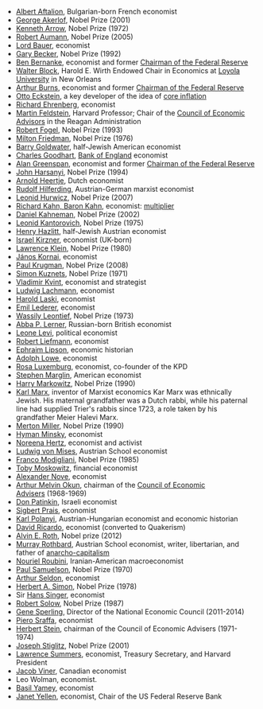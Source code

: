 <ul>
<li><a href="https://en.wikipedia.org/wiki/Albert_Aftalion" target="_blank" rel="nofollow noopener">Albert Aftalion</a>, Bulgarian-born French economist</li>
<li><a href="https://en.wikipedia.org/wiki/George_Akerlof" target="_blank" rel="nofollow noopener">George Akerlof</a>, Nobel Prize (2001)</li>
<li><a href="https://en.wikipedia.org/wiki/Kenneth_Arrow" target="_blank" rel="nofollow noopener">Kenneth Arrow</a>, Nobel Prize (1972)</li>
<li><a href="https://en.wikipedia.org/wiki/Robert_Aumann" target="_blank" rel="nofollow noopener">Robert Aumann</a>, Nobel Prize (2005)</li>
<li><a href="https://en.wikipedia.org/wiki/Peter_Thomas_Bauer" target="_blank" rel="nofollow noopener">Lord Bauer</a>, economist</li>
<li><a href="https://en.wikipedia.org/wiki/Gary_Becker" target="_blank" rel="nofollow noopener">Gary Becker</a>, Nobel Prize (1992)</li>
<li><a href="https://en.wikipedia.org/wiki/Ben_Bernanke" target="_blank" rel="nofollow noopener">Ben Bernanke</a>, economist and former&nbsp;<a href="https://en.wikipedia.org/wiki/Chairman_of_the_Federal_Reserve" target="_blank" rel="nofollow noopener">Chairman of the Federal Reserve</a></li>
<li><a href="https://en.wikipedia.org/wiki/Walter_Block" target="_blank" rel="nofollow noopener">Walter Block</a>, Harold E. Wirth Endowed Chair in Economics at&nbsp;<a href="https://en.wikipedia.org/wiki/Loyola_University_New_Orleans" target="_blank" rel="nofollow noopener">Loyola University</a>&nbsp;in New Orleans</li>
<li><a href="https://en.wikipedia.org/wiki/Arthur_Burns" target="_blank" rel="nofollow noopener">Arthur Burns</a>, economist and former&nbsp;<a href="https://en.wikipedia.org/wiki/Chairman_of_the_Federal_Reserve" target="_blank" rel="nofollow noopener">Chairman of the Federal Reserve</a></li>
<li><a href="https://en.wikipedia.org/wiki/Otto_Eckstein" target="_blank" rel="nofollow noopener">Otto Eckstein</a>, a key developer of the idea of&nbsp;<a href="https://en.wikipedia.org/wiki/Core_inflation" target="_blank" rel="nofollow noopener">core inflation</a></li>
<li><a href="https://en.wikipedia.org/wiki/Richard_Ehrenberg" target="_blank" rel="nofollow noopener">Richard Ehrenberg</a>, economist</li>
<li><a href="https://en.wikipedia.org/wiki/Martin_Feldstein" target="_blank" rel="nofollow noopener">Martin Feldstein</a>, Harvard Professor; Chair of the&nbsp;<a href="https://en.wikipedia.org/wiki/Council_of_Economic_Advisors" target="_blank" rel="nofollow noopener">Council of Economic Advisors</a>&nbsp;in the Reagan Administration</li>
<li><a href="https://en.wikipedia.org/wiki/Robert_Fogel" target="_blank" rel="nofollow noopener">Robert Fogel</a>, Nobel Prize (1993)</li>
<li><a href="https://en.wikipedia.org/wiki/Milton_Friedman" target="_blank" rel="nofollow noopener">Milton Friedman</a>, Nobel Prize (1976)</li>
<li><a href="https://en.wikipedia.org/wiki/Barry_Goldwater" target="_blank" rel="nofollow noopener">Barry Goldwater</a>, half-Jewish American economist</li>
<li><a href="https://en.wikipedia.org/wiki/Charles_Goodhart" target="_blank" rel="nofollow noopener">Charles Goodhart</a>,&nbsp;<a href="https://en.wikipedia.org/wiki/Bank_of_England" target="_blank" rel="nofollow noopener">Bank of England</a>&nbsp;economist</li>
<li><a href="https://en.wikipedia.org/wiki/Alan_Greenspan" target="_blank" rel="nofollow noopener">Alan Greenspan</a>, economist and former&nbsp;<a href="https://en.wikipedia.org/wiki/Chairman_of_the_Federal_Reserve" target="_blank" rel="nofollow noopener">Chairman of the Federal Reserve</a></li>
<li><a href="https://en.wikipedia.org/wiki/John_Harsanyi" target="_blank" rel="nofollow noopener">John Harsanyi</a>, Nobel Prize (1994)</li>
<li><a href="https://en.wikipedia.org/wiki/Arnold_Heertje" target="_blank" rel="nofollow noopener">Arnold Heertje</a>, Dutch economist</li>
<li><a href="https://en.wikipedia.org/wiki/Rudolf_Hilferding" target="_blank" rel="nofollow noopener">Rudolf Hilferding</a>, Austrian-German marxist economist</li>
<li><a href="https://en.wikipedia.org/wiki/Leonid_Hurwicz" target="_blank" rel="nofollow noopener">Leonid Hurwicz</a>, Nobel Prize (2007)</li>
<li><a href="https://en.wikipedia.org/wiki/Richard_Kahn,_Baron_Kahn" target="_blank" rel="nofollow noopener">Richard Kahn, Baron Kahn</a>, economist:&nbsp;<a href="https://en.wikipedia.org/wiki/Multiplier_(economics)" target="_blank" rel="nofollow noopener">multiplier</a></li>
<li><a href="https://en.wikipedia.org/wiki/Daniel_Kahneman" target="_blank" rel="nofollow noopener">Daniel Kahneman</a>, Nobel Prize (2002)</li>
<li><a href="https://en.wikipedia.org/wiki/Leonid_Kantorovich" target="_blank" rel="nofollow noopener">Leonid Kantorovich</a>, Nobel Prize (1975)</li>
<li><a href="https://en.wikipedia.org/wiki/Henry_Hazlitt" target="_blank" rel="nofollow noopener">Henry Hazlitt</a>, half-Jewish Austrian economist</li>
<li><a href="https://en.wikipedia.org/wiki/Israel_Kirzner" target="_blank" rel="nofollow noopener">Israel Kirzner</a>,&nbsp;economist (UK-born)</li>
<li><a href="https://en.wikipedia.org/wiki/Lawrence_Klein" target="_blank" rel="nofollow noopener">Lawrence Klein</a>, Nobel Prize (1980)</li>
<li><a href="https://en.wikipedia.org/wiki/J%C3%A1nos_Kornai" target="_blank" rel="nofollow noopener">J&aacute;nos Kornai</a>, economist</li>
<li><a href="https://en.wikipedia.org/wiki/Paul_Krugman" target="_blank" rel="nofollow noopener">Paul Krugman</a>, Nobel Prize (2008)</li>
<li><a href="https://en.wikipedia.org/wiki/Simon_Kuznets" target="_blank" rel="nofollow noopener">Simon Kuznets</a>, Nobel Prize (1971)</li>
<li><a href="https://en.wikipedia.org/wiki/Vladimir_Kvint" target="_blank" rel="nofollow noopener">Vladimir Kvint</a>, economist and strategist</li>
<li><a href="https://en.wikipedia.org/wiki/Ludwig_Lachmann" target="_blank" rel="nofollow noopener">Ludwig Lachmann</a>, economist</li>
<li><a href="https://en.wikipedia.org/wiki/Harold_Laski" target="_blank" rel="nofollow noopener">Harold Laski</a>, economist</li>
<li><a href="https://en.wikipedia.org/wiki/Emil_Lederer" target="_blank" rel="nofollow noopener">Emil Lederer</a>, economist</li>
<li><a href="https://en.wikipedia.org/wiki/Wassily_Leontief" target="_blank" rel="nofollow noopener">Wassily Leontief</a>, Nobel Prize (1973)</li>
<li><a href="https://en.wikipedia.org/wiki/Abba_P._Lerner" target="_blank" rel="nofollow noopener">Abba P. Lerner</a>, Russian-born British economist</li>
<li><a href="https://en.wikipedia.org/wiki/Leone_Levi" target="_blank" rel="nofollow noopener">Leone Levi</a>, political economist</li>
<li><a href="https://en.wikipedia.org/wiki/Robert_Liefmann" target="_blank" rel="nofollow noopener">Robert Liefmann</a>, economist</li>
<li><a href="https://en.wikipedia.org/wiki/Ephraim_Lipson" target="_blank" rel="nofollow noopener">Ephraim Lipson</a>, economic historian</li>
<li><a href="https://en.wikipedia.org/wiki/Adolph_Lowe" target="_blank" rel="nofollow noopener">Adolph Lowe</a>, economist</li>
<li><a href="https://en.wikipedia.org/wiki/Rosa_Luxemburg" target="_blank" rel="nofollow noopener">Rosa Luxemburg</a>, economist, co-founder of the KPD</li>
<li><a href="https://en.wikipedia.org/wiki/Stephen_Marglin" target="_blank" rel="nofollow noopener">Stephen Marglin</a>, American economist</li>
<li><a href="https://en.wikipedia.org/wiki/Harry_Markowitz" target="_blank" rel="nofollow noopener">Harry Markowitz</a>, Nobel Prize (1990)</li>
<li><a href="https://en.wikipedia.org/wiki/Karl_Marx" target="_blank" rel="nofollow noopener">Karl Marx</a>, inventor of Marxist economics&nbsp;Kar Marx was ethnically Jewish. His maternal grandfather was a Dutch rabbi, while his paternal line had supplied Trier's rabbis since 1723, a role taken by his grandfather Meier Halevi Marx.</li>
<li><a href="https://en.wikipedia.org/wiki/Merton_Miller" target="_blank" rel="nofollow noopener">Merton Miller</a>, Nobel Prize (1990)</li>
<li><a href="https://en.wikipedia.org/wiki/Hyman_Minsky" target="_blank" rel="nofollow noopener">Hyman Minsky</a>, economist</li>
<li><a href="https://en.wikipedia.org/wiki/Noreena_Hertz" target="_blank" rel="nofollow noopener">Noreena Hertz</a>,&nbsp;economist and activist</li>
<li><a href="https://en.wikipedia.org/wiki/Ludwig_von_Mises" target="_blank" rel="nofollow noopener">Ludwig von Mises</a>, Austrian School economist</li>
<li><a href="https://en.wikipedia.org/wiki/Franco_Modigliani" target="_blank" rel="nofollow noopener">Franco Modigliani</a>, Nobel Prize (1985)</li>
<li><a href="https://en.wikipedia.org/wiki/Toby_Moskowitz" target="_blank" rel="nofollow noopener">Toby Moskowitz</a>, financial economist</li>
<li><a href="https://en.wikipedia.org/wiki/Alexander_Nove" target="_blank" rel="nofollow noopener">Alexander Nove</a>, economist</li>
<li><a href="https://en.wikipedia.org/wiki/Arthur_Melvin_Okun" target="_blank" rel="nofollow noopener">Arthur Melvin Okun</a>, chairman of the&nbsp;<a href="https://en.wikipedia.org/wiki/Council_of_Economic_Advisers" target="_blank" rel="nofollow noopener">Council of Economic Advisers</a>&nbsp;(1968-1969)</li>
<li><a href="https://en.wikipedia.org/wiki/Don_Patinkin" target="_blank" rel="nofollow noopener">Don Patinkin</a>, Israeli economist</li>
<li><a href="https://en.wikipedia.org/wiki/Sigbert_Prais" target="_blank" rel="nofollow noopener">Sigbert Prais</a>, economist</li>
<li><a href="https://en.wikipedia.org/wiki/Karl_Polanyi" target="_blank" rel="nofollow noopener">Karl Polanyi</a>, Austrian-Hungarian economist and economic historian</li>
<li><a href="https://en.wikipedia.org/wiki/David_Ricardo" target="_blank" rel="nofollow noopener">David Ricardo</a>,&nbsp;economist (converted to Quakerism)</li>
<li><a href="https://en.wikipedia.org/wiki/Alvin_E._Roth" target="_blank" rel="nofollow noopener">Alvin E. Roth</a>, Nobel prize (2012)</li>
<li><a href="https://en.wikipedia.org/wiki/Murray_Rothbard" target="_blank" rel="nofollow noopener">Murray Rothbard</a>, Austrian School economist, writer, libertarian, and father of&nbsp;<a href="https://en.wikipedia.org/wiki/Anarcho-capitalism" target="_blank" rel="nofollow noopener">anarcho-capitalism</a></li>
<li><a href="https://en.wikipedia.org/wiki/Nouriel_Roubini" target="_blank" rel="nofollow noopener">Nouriel Roubini</a>, Iranian-American macroeconomist</li>
<li><a href="https://en.wikipedia.org/wiki/Paul_Samuelson" target="_blank" rel="nofollow noopener">Paul Samuelson</a>, Nobel Prize (1970)</li>
<li><a href="https://en.wikipedia.org/wiki/Arthur_Seldon" target="_blank" rel="nofollow noopener">Arthur Seldon</a>,&nbsp;economist</li>
<li><a href="https://en.wikipedia.org/wiki/Herbert_A._Simon" target="_blank" rel="nofollow noopener">Herbert A. Simon</a>, Nobel Prize (1978)</li>
<li>Sir&nbsp;<a href="https://en.wikipedia.org/wiki/Hans_Singer" target="_blank" rel="nofollow noopener">Hans Singer</a>, economist</li>
<li><a href="https://en.wikipedia.org/wiki/Robert_Solow" target="_blank" rel="nofollow noopener">Robert Solow</a>, Nobel Prize (1987)</li>
<li><a href="https://en.wikipedia.org/wiki/Gene_Sperling" target="_blank" rel="nofollow noopener">Gene Sperling</a>, Director of the National Economic Council (2011-2014)</li>
<li><a href="https://en.wikipedia.org/wiki/Piero_Sraffa" target="_blank" rel="nofollow noopener">Piero Sraffa</a>,&nbsp;economist</li>
<li><a href="https://en.wikipedia.org/wiki/Herbert_Stein" target="_blank" rel="nofollow noopener">Herbert Stein</a>, chairman of the Council of Economic Advisers (1971-1974)</li>
<li><a href="https://en.wikipedia.org/wiki/Joseph_Stiglitz" target="_blank" rel="nofollow noopener">Joseph Stiglitz</a>, Nobel Prize (2001)</li>
<li><a href="https://en.wikipedia.org/wiki/Lawrence_Summers" target="_blank" rel="nofollow noopener">Lawrence Summers</a>, economist, Treasury Secretary, and Harvard President</li>
<li><a href="https://en.wikipedia.org/wiki/Jacob_Viner" target="_blank" rel="nofollow noopener">Jacob Viner</a>, Canadian economist</li>
<li>Leo Wolman, economist.</li>
<li><a href="https://en.wikipedia.org/wiki/Basil_Yamey" target="_blank" rel="nofollow noopener">Basil Yamey</a>, economist</li>
<li><a href="https://en.wikipedia.org/wiki/Janet_Yellen" target="_blank" rel="nofollow noopener" data-artdeco-is-focused="true">Janet Yellen</a>, economist, Chair of the US Federal Reserve Bank</li>
</ul>
